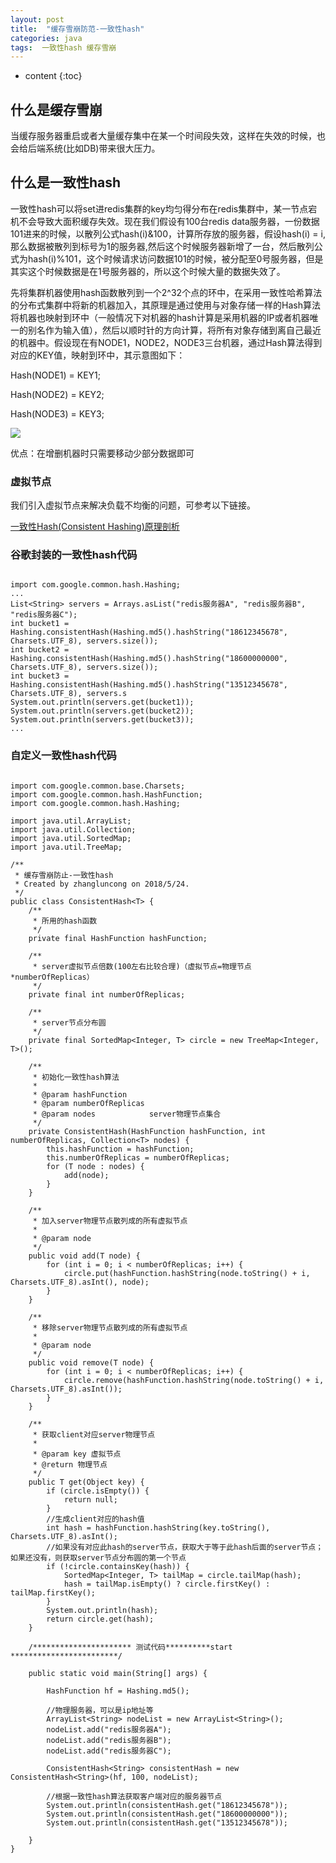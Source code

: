 ```yaml
---
layout: post
title:  "缓存雪崩防范-一致性hash"
categories: java
tags:  一致性hash 缓存雪崩
---
```


* content
{:toc}


## 什么是缓存雪崩


当缓存服务器重启或者大量缓存集中在某一个时间段失效，这样在失效的时候，也会给后端系统(比如DB)带来很大压力。

<!--more-->


## 什么是一致性hash

一致性hash可以将set进redis集群的key均匀得分布在redis集群中，某一节点宕机不会导致大面积缓存失效。现在我们假设有100台redis data服务器，一份数据101进来的时候，以散列公式hash(i)&100，计算所存放的服务器，假设hash(i) = i,那么数据被散列到标号为1的服务器,然后这个时候服务器新增了一台，然后散列公式为hash(i)%101，这个时候请求访问数据101的时候，被分配至0号服务器，但是其实这个时候数据是在1号服务器的，所以这个时候大量的数据失效了。

先将集群机器使用hash函数散列到一个2^32个点的环中，在采用一致性哈希算法的分布式集群中将新的机器加入，其原理是通过使用与对象存储一样的Hash算法将机器也映射到环中（一般情况下对机器的hash计算是采用机器的IP或者机器唯一的别名作为输入值），然后以顺时针的方向计算，将所有对象存储到离自己最近的机器中。假设现在有NODE1，NODE2，NODE3三台机器，通过Hash算法得到对应的KEY值，映射到环中，其示意图如下：

Hash(NODE1) = KEY1;

Hash(NODE2) = KEY2;

Hash(NODE3) = KEY3;

![](https://ws3.sinaimg.cn/large/006tKfTcgy1frlmcd5s6fj30mk0ggjs6.jpg)

优点：在增删机器时只需要移动少部分数据即可


### 虚拟节点

我们引入虚拟节点来解决负载不均衡的问题，可参考以下链接。

[一致性Hash(Consistent Hashing)原理剖析](https://blog.csdn.net/lihao21/article/details/54193868)

### 谷歌封装的一致性hash代码

```

import com.google.common.hash.Hashing;
...
List<String> servers = Arrays.asList("redis服务器A", "redis服务器B", "redis服务器C");
int bucket1 = Hashing.consistentHash(Hashing.md5().hashString("18612345678", Charsets.UTF_8), servers.size());
int bucket2 = Hashing.consistentHash(Hashing.md5().hashString("18600000000", Charsets.UTF_8), servers.size());
int bucket3 = Hashing.consistentHash(Hashing.md5().hashString("13512345678", Charsets.UTF_8), servers.s  
System.out.println(servers.get(bucket1));
System.out.println(servers.get(bucket2));
System.out.println(servers.get(bucket3));
...        

```

### 自定义一致性hash代码

```

import com.google.common.base.Charsets;
import com.google.common.hash.HashFunction;
import com.google.common.hash.Hashing;

import java.util.ArrayList;
import java.util.Collection;
import java.util.SortedMap;
import java.util.TreeMap;

/**
 * 缓存雪崩防止-一致性hash
 * Created by zhangluncong on 2018/5/24.
 */
public class ConsistentHash<T> {
    /**
     * 所用的hash函数
     */
    private final HashFunction hashFunction;

    /**
     * server虚拟节点倍数(100左右比较合理)（虚拟节点=物理节点*numberOfReplicas）
     */
    private final int numberOfReplicas;

    /**
     * server节点分布圆
     */
    private final SortedMap<Integer, T> circle = new TreeMap<Integer, T>();

    /**
     * 初始化一致性hash算法
     *
     * @param hashFunction
     * @param numberOfReplicas
     * @param nodes            server物理节点集合
     */
    private ConsistentHash(HashFunction hashFunction, int numberOfReplicas, Collection<T> nodes) {
        this.hashFunction = hashFunction;
        this.numberOfReplicas = numberOfReplicas;
        for (T node : nodes) {
            add(node);
        }
    }

    /**
     * 加入server物理节点散列成的所有虚拟节点
     *
     * @param node
     */
    public void add(T node) {
        for (int i = 0; i < numberOfReplicas; i++) {
            circle.put(hashFunction.hashString(node.toString() + i, Charsets.UTF_8).asInt(), node);
        }
    }

    /**
     * 移除server物理节点散列成的所有虚拟节点
     *
     * @param node
     */
    public void remove(T node) {
        for (int i = 0; i < numberOfReplicas; i++) {
            circle.remove(hashFunction.hashString(node.toString() + i, Charsets.UTF_8).asInt());
        }
    }

    /**
     * 获取client对应server物理节点
     *
     * @param key 虚拟节点
     * @return 物理节点
     */
    public T get(Object key) {
        if (circle.isEmpty()) {
            return null;
        }
        //生成client对应的hash值
        int hash = hashFunction.hashString(key.toString(), Charsets.UTF_8).asInt();
        //如果没有对应此hash的server节点，获取大于等于此hash后面的server节点；如果还没有，则获取server节点分布圆的第一个节点
        if (!circle.containsKey(hash)) {
            SortedMap<Integer, T> tailMap = circle.tailMap(hash);
            hash = tailMap.isEmpty() ? circle.firstKey() : tailMap.firstKey();
        }
        System.out.println(hash);
        return circle.get(hash);
    }

    /********************** 测试代码**********start ************************/

    public static void main(String[] args) {

        HashFunction hf = Hashing.md5();

        //物理服务器，可以是ip地址等
        ArrayList<String> nodeList = new ArrayList<String>();
        nodeList.add("redis服务器A");
        nodeList.add("redis服务器B");
        nodeList.add("redis服务器C");

        ConsistentHash<String> consistentHash = new ConsistentHash<String>(hf, 100, nodeList);

        //根据一致性hash算法获取客户端对应的服务器节点
        System.out.println(consistentHash.get("18612345678"));
        System.out.println(consistentHash.get("18600000000"));
        System.out.println(consistentHash.get("13512345678"));
        
    }
}


```





